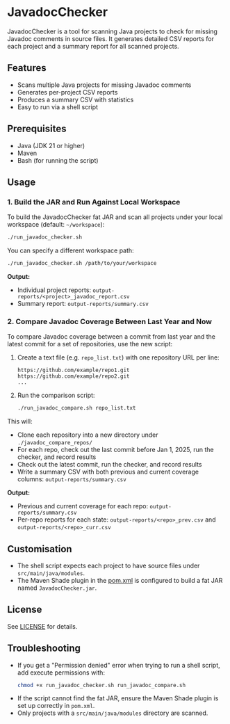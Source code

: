 # JavadocChecker

JavadocChecker is a tool for scanning Java projects to check for missing Javadoc comments in source files. It generates detailed CSV reports for each project and a summary report for all scanned projects.

## Features

- Scans multiple Java projects for missing Javadoc comments
- Generates per-project CSV reports
- Produces a summary CSV with statistics
- Easy to run via a shell script

## Prerequisites

- Java (JDK 21 or higher)
- Maven
- Bash (for running the script)

## Usage


### 1. Build the JAR and Run Against Local Workspace

To build the JavadocChecker fat JAR and scan all projects under your local workspace (default: `~/workspace`):

```bash
./run_javadoc_checker.sh
```

You can specify a different workspace path:

```bash
./run_javadoc_checker.sh /path/to/your/workspace
```

**Output:**
- Individual project reports: `output-reports/<project>_javadoc_report.csv`
- Summary report: `output-reports/summary.csv`

### 2. Compare Javadoc Coverage Between Last Year and Now

To compare Javadoc coverage between a commit from last year and the latest commit for a set of repositories, use the new script:

1. Create a text file (e.g. `repo_list.txt`) with one repository URL per line:

	```
	https://github.com/example/repo1.git
	https://github.com/example/repo2.git
	...
	```

2. Run the comparison script:

	```bash
	./run_javadoc_compare.sh repo_list.txt
	```

This will:
- Clone each repository into a new directory under `./javadoc_compare_repos/`
- For each repo, check out the last commit before Jan 1, 2025, run the checker, and record results
- Check out the latest commit, run the checker, and record results
- Write a summary CSV with both previous and current coverage columns: `output-reports/summary.csv`

**Output:**
- Previous and current coverage for each repo: `output-reports/summary.csv`
- Per-repo reports for each state: `output-reports/<repo>_prev.csv` and `output-reports/<repo>_curr.csv`

## Customisation

- The shell script expects each project to have source files under `src/main/java/modules`.
- The Maven Shade plugin in the [pom.xml](pom.xml) is configured to build a fat JAR named `JavadocChecker.jar`.

## License

See [LICENSE](LICENSE) for details.

## Troubleshooting


- If you get a "Permission denied" error when trying to run a shell script, add execute permissions with:
	```bash
	chmod +x run_javadoc_checker.sh run_javadoc_compare.sh
	```
- If the script cannot find the fat JAR, ensure the Maven Shade plugin is set up correctly in `pom.xml`.
- Only projects with a `src/main/java/modules` directory are scanned.
